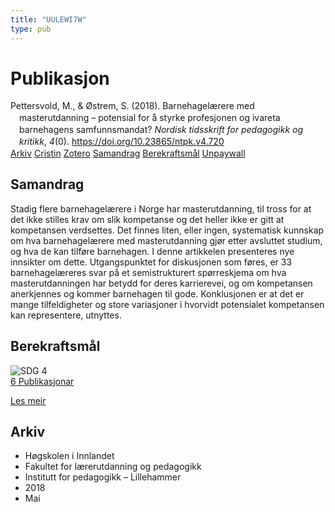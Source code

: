 ```yaml
---
title: "UULEWI7W"
type: pub
---
```

<h1>Publikasjon</h1>
<article id="csl-bib-container-UULEWI7W" class="csl-bib-container">
  <div class="csl-bib-body" style="line-height: 1.35; padding-left: 1em; text-indent:-1em;">
  <div class="csl-entry">Pettersvold, M., &amp; &#xD8;strem, S. (2018). Barnehagel&#xE6;rere med masterutdanning &#x2013; potensial for &#xE5; styrke profesjonen og ivareta barnehagens samfunnsmandat? <i>Nordisk tidsskrift for pedagogikk og kritikk</i>, <i>4</i>(0). <a href="https://doi.org/10.23865/ntpk.v4.720">https://doi.org/10.23865/ntpk.v4.720</a></div>
</div>
  <div class="csl-bib-buttons">
    <a href="#taxonomy-article-UULEWI7W" class="csl-bib-button">Arkiv</a>
    <a href="https://app.cristin.no/results/show.jsf?id=1587066" alt="Cristin URL" class="csl-bib-button">Cristin</a>
    <a href="http://zotero.org/groups/5402882/items/UULEWI7W" alt="Zotero URL" class="csl-bib-button">Zotero</a>
    <a href="#abstract-article-UULEWI7W" class="csl-bib-button">Samandrag</a>
    <a href="#sdg-article-UULEWI7W" class="csl-bib-button">Berekraftsmål</a>
    <a href="https://pedagogikkogkritikk.no/index.php/ntpk/article/download/720/2567" class="csl-bib-button">Unpaywall</a>
  </div>
  <div id="csl-bib-meta-container-UULEWI7W"></div>
</article>
<div id="csl-bib-meta-UULEWI7W" class="csl-bib-meta">
  <article id="abstract-article-UULEWI7W" class="abstract-article">
    <h1>Samandrag</h1>
    Stadig flere barnehagelærere i Norge har masterutdanning, til tross for at det ikke stilles krav om slik kompetanse og det heller ikke er gitt at kompetansen verdsettes. Det finnes liten, eller ingen, systematisk kunnskap om hva barnehagelærere med masterutdanning gjør etter avsluttet studium, og hva de kan tilføre barnehagen. I denne artikkelen presenteres nye innsikter om dette. Utgangspunktet for diskusjonen som føres, er 33 barnehagelæreres svar på et semistrukturert spørreskjema om hva masterutdanningen har betydd for deres karrierevei, og om kompetansen anerkjennes og kommer barnehagen til gode. Konklusjonen er at det er mange tilfeldigheter og store variasjoner i hvorvidt potensialet kompetansen kan representere, utnyttes.
  </article>
  <article id="sdg-article-UULEWI7W" class="sdg-article">
    <h1>Berekraftsmål</h1>
    <div class="sdg-container"><div id="sdg4" class="sdg"> <img src="{{< params subfolder >}}images/sdg/sdg04_no.png" class="image" alt="SDG 4"> <div class="sdg-overlay"> <a href="{{< params subfolder >}}no/archive/?sdg=4#archive" class="sdg-publication-count"><span>6</span> Publikasjonar</a> <p><a href="NA" class="sdg-read-more">Les meir</a></p> </div> </div></div>
  </article>
  <article id="taxonomy-article-UULEWI7W" class="taxonomy-article">
    <h1>Arkiv</h1>
    <ul>
      <li>Høgskolen i Innlandet</li>
      <li>Fakultet for lærerutdanning og pedagogikk</li>
      <li>Institutt for pedagogikk – Lillehammer</li>
      <li>2018</li>
      <li>Mai</li>
    </ul>
  </article>
</div>
